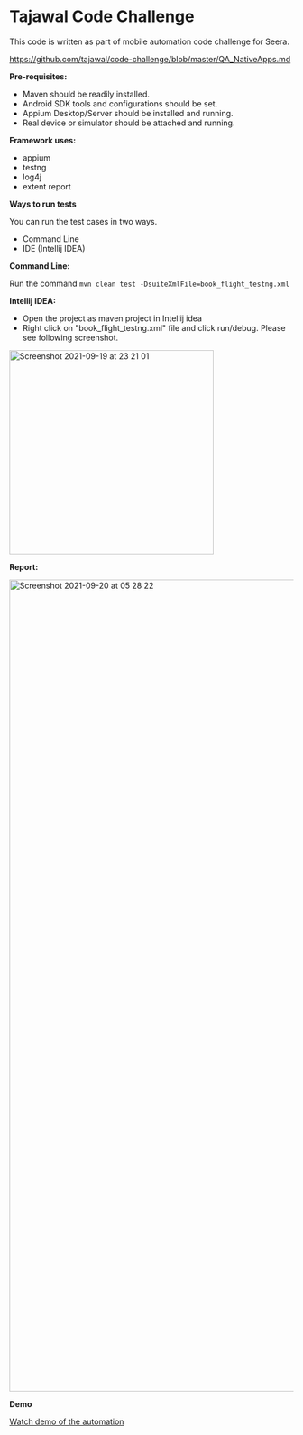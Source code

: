 # Tajawal Code Challenge

This code is written as part of mobile automation code challenge for Seera.

https://github.com/tajawal/code-challenge/blob/master/QA_NativeApps.md

<b>Pre-requisites:</b>

* Maven should be readily installed.
* Android SDK tools and configurations should be set.
* Appium Desktop/Server should be installed and running.
* Real device or simulator should be attached and running.

<b>Framework uses:</b>

* appium
* testng
* log4j
* extent report

<b>Ways to run tests</b>

You can run the test cases in two ways.
* Command Line
* IDE (Intellij IDEA)

<b>Command Line:</b>

Run the command  `mvn clean test -DsuiteXmlFile=book_flight_testng.xml` 

  <b>Intellij IDEA:</b>
  * Open the project as maven project in Intellij idea
  * Right click on "book_flight_testng.xml" file and click run/debug. Please see following screenshot.
  
  <img width="362" alt="Screenshot 2021-09-19 at 23 21 01" src="https://user-images.githubusercontent.com/2598508/133940255-b2a4fc16-96b9-43b3-b223-79211ce93ea7.png">
  
  <b>Report: </b>
  
  <img width="1440" alt="Screenshot 2021-09-20 at 05 28 22" src="https://user-images.githubusercontent.com/2598508/133949990-5ac94285-4606-42e7-ac4b-7538068d06d9.png">

  
  <b> Demo </b>
  
  [Watch demo of the automation](https://www.youtube.com/watch?v=5YZVbCOxhvQ)






